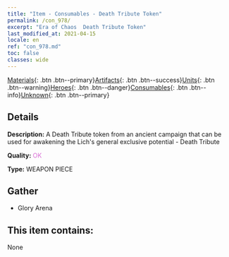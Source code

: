 ```yaml
---
title: "Item - Consumables - Death Tribute Token"
permalink: /con_978/
excerpt: "Era of Chaos  Death Tribute Token"
last_modified_at: 2021-04-15
locale: en
ref: "con_978.md"
toc: false
classes: wide
---
```

 [Materials](/Items/){: .btn .btn--primary}[Artifacts](/Items/Artifacts/){: .btn .btn--success}[Units](/Items/Units/){: .btn .btn--warning}[Heroes](/Items/Heroes/){: .btn .btn--danger}[Consumables](/Items/Consumables/){: .btn .btn--info}[Unknown](/Items/Unknown/){: .btn .btn--primary}

## Details
 **Description:** A Death Tribute token from an ancient campaign that can be used for awakening the Lich's general exclusive potential - Death Tribute

 **Quality:** <span style="color: #DA70D6">OK</span>

 **Type:** WEAPON PIECE

## Gather

*    Glory Arena 

## This item contains:

  None

